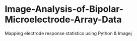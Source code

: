 # Image-Analysis-of-Bipolar-Microelectrode-Array-Data
Mapping electrode response statistics using Python &amp; Imagej
